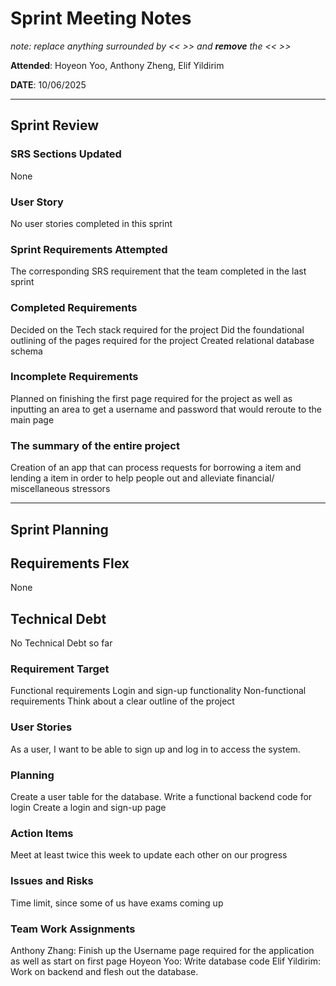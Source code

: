 # Sprint Meeting Notes

*note: replace anything surrounded by << >> and **remove** the << >>*

**Attended**: Hoyeon Yoo, Anthony Zheng, Elif Yildirim

**DATE**: 10/06/2025

***

## Sprint Review

### SRS Sections Updated

None

### User Story

No user stories completed in this sprint

### Sprint Requirements Attempted

The corresponding SRS requirement that the team completed in the last sprint 

### Completed Requirements

Decided on the Tech stack required for the project 
Did the foundational outlining of the pages required for the project
Created relational database schema

### Incomplete Requirements

Planned on finishing the first page required for the project as well as inputting an area to get a username and password that would reroute to the main page

### The summary of the entire project

Creation of an app that can process requests for borrowing a item and lending a item in order to help people out and alleviate financial/ miscellaneous stressors

***

## Sprint Planning

## Requirements Flex

None

## Technical Debt

No Technical Debt so far

### Requirement Target

Functional requirements
Login and sign-up functionality
Non-functional requirements
Think about a clear outline of the project

### User Stories

As a user, I want to be able to sign up and log in to access the system.

### Planning

Create a user table for the database.
Write a functional backend code for login
Create a login and sign-up page

### Action Items

Meet at least twice this week to update each other on our progress

### Issues and Risks

Time limit, since some of us have exams coming up

### Team Work Assignments

Anthony Zhang: Finish up the Username page required for the application as well as start on first page 
Hoyeon Yoo: Write database code
Elif Yildirim: Work on backend and flesh out the database.
